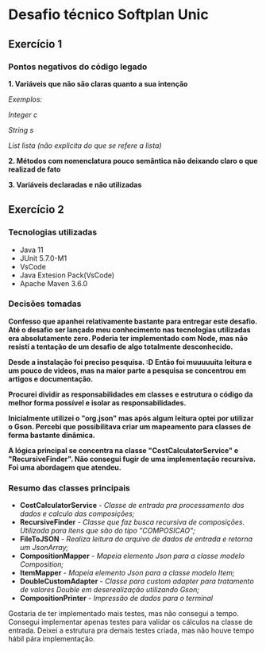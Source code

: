 # Desafio técnico Softplan Unic

## Exercício 1
### Pontos negativos do código legado

**1. Variáveis que não são claras quanto a sua intenção**

*Exemplos:*

  *Integer c*

  *String s*

  *List lista (não explicita do que se refere a lista)*

**2. Métodos com nomenclatura pouco semântica não deixando claro o que realizad de fato**

**3. Variáveis declaradas e não utilizadas**


## Exercício 2

### Tecnologias utilizadas
- Java 11
- JUnit 5.7.0-M1
- VsCode
- Java Extesion Pack(VsCode)
- Apache Maven 3.6.0

### Decisões tomadas

<strong>Confesso que apanhei relativamente bastante para entregar este desafio.
Até o desafio ser lançado meu conhecimento nas tecnologias utilizadas era absolutamente zero.
Poderia ter implementado com Node, mas não resistí a tentação de um desafio de algo totalmente desconhecido.

Desde a instalação foi preciso pesquisa. :D
Então foi muuuuuita leitura e um pouco de videos, mas na maior parte a pesquisa se concentrou
em artigos e documentação.

Procurei dividir as responsabilidades em classes e estrutura o código da melhor forma possível e isolar as responsabilidades.


Inicialmente utilizei o "org.json" mas após algum leitura optei por utilizar o Gson.
Percebi que possibilitava criar um mapeamento para classes de forma bastante dinâmica.

A lógica principal se concentra na classe "CostCalculatorService" e "RecursiveFinder".
Não consegui fugir de uma implementação recursiva. Foi uma abordagem que atendeu.</strong>

### Resumo das classes principais
- **CostCalculatorService** - *Classe de entrada pra processamento dos dados e calculo das composições;*
- **RecursiveFinder** - *Classe que faz busca recursiva de composições. Utilizada para itens que são do tipo "COMPOSICAO";*
- **FileToJSON** - *Realiza leitura do arquivo de dados de entrada e retorna um JsonArray;*
- **CompositionMapper** - *Mapeia elemento Json para a classe modelo Composition;*
- **ItemMapper** - *Mapeia elemento Json para a classe modelo Item;*
- **DoubleCustomAdapter** - *Classe para custom adapter para tratamento de valores Double em deserealização utilizando Gson;*
- **CompositionPrinter** - *Impressão de dados para o terminal*


Gostaria de ter implementado mais testes, mas não consegui a tempo. Consegui implementar apenas testes para validar os cálculos na classe de entrada.
Deixei a estrutura pra demais testes criada, mas não houve tempo hábil pára implementação.











